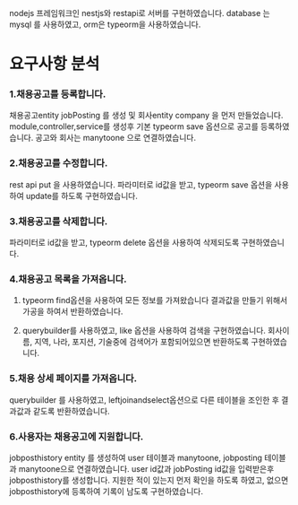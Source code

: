 nodejs 프레임워크인 nestjs와 restapi로 서버를 구현하였습니다.
database 는 mysql 를 사용하였고, orm은 typeorm을 사용하였습니다.

# 요구사항 분석

### 1.채용공고를 등록합니다.

채용공고entity jobPosting 를 생성 및 회사entity company 을 먼저 만들었습니다.
module,controller,service를 생성후 기본 typeorm save 옵션으로 공고를 등록하였습니다. 공고와 회사는 manytoone 으로 연결하였습니다.

### 2.채용공고를 수정합니다.

rest api put 을 사용하였습니다.
파라미터로 id값을 받고,
typeorm save 옵션을 사용하여 update를 하도록 구현하였습니다.

### 3.채용공고를 삭제합니다.

파라미터로 id값을 받고,
typeorm delete 옵션을 사용하여 삭제되도록 구현하였습니다.

### 4.채용공고 목록을 가져옵니다.

1. typeorm find옵션을 사용하여 모든 정보를 가져왔습니다
   결과값을 만들기 위해서 가공을 하여서 반환하였습니다.

2. querybuilder를 사용하였고, like 옵션을 사용하여 검색을 구현하였습니다.
   회사이름, 지역, 나라, 포지션, 기술중에 검색어가 포함되어있으면 반환하도록 구현하였습니다.

### 5.채용 상세 페이지를 가져옵니다.

querybuilder 를 사용하였고, leftjoinandselect옵션으로 다른 테이블을 조인한 후 결과값과 같도록 반환하였습니다.

### 6.사용자는 채용공고에 지원합니다.

jobposthistory entity 를 생성하여 user 테이블과 manytoone, jobposting 테이블과 manytoone으로 연결하였습니다.
user id값과 jobPosting id값을 입력받은후 jobposthistory를 생성합니다.
지원한 적이 있는지 먼저 확인을 하도록 하였고, 없으면 jobposthistory에 등록하여 기록이 남도록 구현하였습니다.
